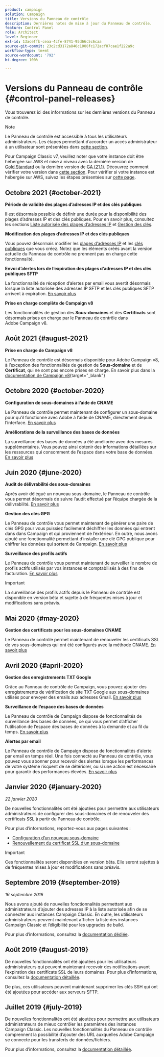 ```yaml
---
product: campaign
solution: Campaign
title: Versions du Panneau de contrôle
description: Dernières notes de mise à jour du Panneau de contrôle.
feature: Control Panel
role: Architect
level: Beginner
exl-id: 13aceffb-ceaa-4cfe-8741-95d66c5c6caa
source-git-commit: 23c2cd3172a846c1006fc172acf07cae1f222a9c
workflow-type: tm+mt
source-wordcount: '792'
ht-degree: 100%

---
```


# Versions du Panneau de contrôle {#control-panel-releases}

Vous trouverez ici des informations sur les dernières versions du Panneau de contrôle.

>[!NOTE]
>
>Le Panneau de contrôle est accessible à tous les utilisateurs administrateurs. Les étapes permettant d’accorder un accès administrateur à un utilisateur sont présentées dans [cette section](https://experienceleague.adobe.com/docs/control-panel/using/discover-control-panel/managing-permissions.html?lang=fr#discover-control-panel).
>
>Pour Campaign Classic v7, veuillez noter que votre instance doit être hébergée sur AWS et mise à niveau avec la dernière version de [Gold Standard](https://experienceleague.adobe.com/docs/campaign-classic/using/release-notes/gs-release/gs-overview.html?lang=fr#release-notes) ou la dernière version de [GA (21.1)](https://experienceleague.adobe.com/docs/campaign-classic/using/release-notes/latest-release.html?lang=fr#release-notes). Découvrez comment vérifier votre version dans [cette section](https://experienceleague.adobe.com/docs/campaign-classic/using/getting-started/starting-with-adobe-campaign/launching-adobe-campaign.html?lang=fr#getting-your-campaign-version). Pour vérifier si votre instance est hébergée sur AWS, suivez les étapes présentées sur [cette page](faq.md).

## Octobre 2021 {#october-2021}

**Période de validité des plages dʼadresses IP et des clés publiques**

Il est désormais possible de définir une durée pour la disponibilité des plages dʼadresses IP et des clés publiques. Pour en savoir plus, consultez les sections [Liste autorisée des plages dʼadresses IP](sftp/using/ip-range-allow-listing.md#adding-ip-addresses-allow-list) et [Gestion des clés](sftp/using/key-management.md#installing-ssh-key).

**Modification des plages dʼadresses IP et des clés publiques**

Vous pouvez désormais modifier les [plages dʼadresses IP](sftp/using/ip-range-allow-listing.md#editing-ip-ranges) et les [clés publiques](sftp/using/key-management.md#editing-public-keys) que vous créez. Notez que les éléments créés avant la version actuelle du Panneau de contrôle ne prennent pas en charge cette fonctionnalité.

**Envoi dʼalertes lors de lʼexpiration des plages dʼadresses IP et des clés publiques SFTP**

La fonctionnalité de réception dʼalertes par email vous avertit désormais lorsque la liste autorisée des adresses IP SFTP et les clés publiques SFTP arrivent à expiration. [En savoir plus](performance-monitoring/using/email-alerting.md)

**Prise en charge complète de Campaign v8**

Les fonctionnalités de gestion des **Sous-domaines** et des **Certificats** sont désormais prises en charge par le Panneau de contrôle dans Adobe Campaign v8.

## Août 2021 {#august-2021}

**Prise en charge de Campaign v8**

Le Panneau de contrôle est désormais disponible pour Adobe Campaign v8, à l’exception des fonctionnalités de gestion de **Sous-domaine** et de **Certificat**, qui ne sont pas encore prises en charge. En savoir plus dans la [documentation de Campaign v8](https://experienceleague.adobe.com/docs/campaign/campaign-v8/deploy/self-service.html?lang=fr){target=&quot;_blank&quot;}

## Octobre 2020 {#october-2020}

**Configuration de sous-domaines à l’aide de CNAME**

Le Panneau de contrôle permet maintenant de configurer un sous-domaine pour qu’il fonctionne avec Adobe à l’aide de CNAME, directement depuis l’interface. [En savoir plus](subdomains-certificates/using/setting-up-new-subdomain.md)

**Améliorations de la surveillance des bases de données**

La surveillance des bases de données a été améliorée avec des mesures supplémentaires. Vous pouvez ainsi obtenir des informations détaillées sur les ressources qui consomment de l’espace dans votre base de données. [En savoir plus](performance-monitoring/using/database-monitoring.md)

## Juin 2020 {#june-2020}

**Audit de délivrabilité des sous-domaines**

Après avoir délégué un nouveau sous-domaine, le Panneau de contrôle vous permet désormais de suivre l’audit effectué par l’équipe chargée de la délivrabilité. [En savoir plus](subdomains-certificates/using/setting-up-new-subdomain.md)

**Gestion des clés GPG**

Le Panneau de contrôle vous permet maintenant de générer une paire de clés GPG pour vous puissiez facilement déchiffrer les données qui entrent dans dans Campaign et qui proviennent de l’extérieur. En outre, nous avons ajouté une fonctionnalité permettant d’installer une clé GPG publique pour chiffrer les données qui sortent de Campaign. [En savoir plus](instances-settings/using/gpg-keys-management.md)

**Surveillance des profils actifs**

Le Panneau de contrôle vous permet maintenant de surveiller le nombre de profils actifs utilisés par vos instances et comptabilisés à des fins de facturation. [En savoir plus](performance-monitoring/using/active-profiles-monitoring.md)

>[!IMPORTANT]
>
>La surveillance des profils actifs depuis le Panneau de contrôle est disponible en version bêta et sujette à de fréquentes mises à jour et modifications sans préavis.

## Mai 2020 {#may-2020}

**Gestion des certificats pour les sous-domaines CNAME**

Le Panneau de contrôle permet maintenant de renouveler les certificats SSL de vos sous-domaines qui ont été configurés avec la méthode CNAME. [En savoir plus](subdomains-certificates/using/renewing-subdomain-certificate.md)

## Avril 2020 {#april-2020}

**Gestion des enregistrements TXT Google**

Grâce au Panneau de contrôle de Campaign, vous pouvez ajouter des enregistrements de vérification de site TXT Google aux sous-domaines utilisés pour envoyer des emails aux adresses Gmail. [En savoir plus](subdomains-certificates/using/managing-txt-records.md)

**Surveillance de l’espace des bases de données**

Le Panneau de contrôle de Campaign dispose de fonctionnalités de surveillance des bases de données, ce qui vous permet d’afficher l’utilisation de l’espace des bases de données à la demande et au fil du temps. [En savoir plus](performance-monitoring/using/database-monitoring.md)

**Alertes par email**

Le Panneau de contrôle de Campaign dispose de fonctionnalités d’alerte par email en temps réel. Une fois connecté au Panneau de contrôle, vous pouvez vous abonner pour recevoir des alertes lorsque les performances de votre système risquent de se détériorer, ou si une action est nécessaire pour garantir des performances élevées. [En savoir plus](performance-monitoring/using/email-alerting.md)

## Janvier 2020 {#january-2020}

*22 janvier 2020*

De nouvelles fonctionnalités ont été ajoutées pour permettre aux utilisateurs administrateurs de configurer des sous-domaines et de renouveler des certificats SSL à partir du Panneau de contrôle.

Pour plus d’informations, reportez-vous aux pages suivantes :
* [Configuration d’un nouveau sous-domaine](subdomains-certificates/using/setting-up-new-subdomain.md)
* [Renouvellement du certificat SSL d’un sous-domaine](subdomains-certificates/using/renewing-subdomain-certificate.md)

>[!IMPORTANT]
>
>Ces fonctionnalités seront disponibles en version bêta. Elle seront sujettes à de fréquentes mises à jour et modifications sans préavis.

## Septembre 2019 {#september-2019}

*16 septembre 2019*

Nous avons ajouté de nouvelles fonctionnalités permettant aux administrateurs d’ajouter des adresses IP à la liste autorisée afin de se connecter aux instances Campaign Classic.
En outre, les utilisateurs administrateurs peuvent maintenant afficher la liste des instances Campaign Classic et l’éligibilité pour les upgrades de build.

Pour plus d’informations, consultez la [documentation dédiée](instances-settings/using/ip-allow-listing-instance-access.md).

## Août 2019 {#august-2019}

De nouvelles fonctionnalités ont été ajoutées pour les utilisateurs administrateurs qui peuvent maintenant recevoir des notifications avant l’expiration des certificats SSL de leurs domaines. Pour plus d’informations, consultez la [documentation détaillée](subdomains-certificates/using/monitoring-ssl-certificates.md).

De plus, ces utilisateurs peuvent maintenant supprimer les clés SSH qui ont été ajoutées pour accéder aux serveurs SFTP.

## Juillet 2019 {#july-2019}

De nouvelles fonctionnalités ont été ajoutées pour permettre aux utilisateurs administrateurs de mieux contrôler les paramètres des instances Campaign Classic. Les nouvelles fonctionnalités du Panneau de contrôle comprennent la possibilité d’ajouter des URL auxquelles Adobe Campaign se connecte pour les transferts de données/fichiers.

Pour plus d’informations, consultez la [documentation détaillée](instances-settings/using/url-permissions.md).
